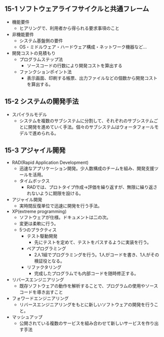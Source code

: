 ## 15-1 ソフトウェアライフサイクルと共通フレーム
- 機能要件
  - ヒアリングで、利用者から得られる要求事項のこと
- 非機能要件
  - システム基盤側の要件
  - OS・ミドルウェア・ハードウェア構成・ネットワーク機器など...
- 開発コストの見積もり
  - プログラムステップ法
    - ソースコードの行数により開発コストを算出する
  - ファンクションポイント法
    - 表示画面、印刷する帳票、出力ファイルなどの個数から開発コストを算出する。
## 15-2 システムの開発手法
- スパイラルモデル
  - システムを複数のサブシステムに分割して、それぞれのサブシステムごとに開発を進めていく手法。個々のサブシステムはウォータフォールモデルで進められる。
## 15-3 アジャイル開発
- RAD(Rapid Application Development)
  - 迅速なアプリケーション開発。少人数構成のチームを組み、開発支援ツールを活用。
  - タイムボックス
    - RADでは、プロトタイプ作成→評価を繰り返すが、無限に繰り返されないように期限を設ける。
- アジャイル開発
  - 実時間反復単位で迅速に開発を行う手法。
- XP(extreme programming)
  - ソフトウェアが仕様。ドキュメントは二の次。
  - 変更は柔軟に行う。
  - 5つのプラクティス
    - テスト駆動開発
      - 先にテストを定めて、テストをパスするように実装を行う。
    - ペアプログラミング
      - 2人1組でプログラミングを行う。1人がコードを書き、1人がその検証役となる。
    - リファクタリング
      - 完成したプログラムでも内部コードを随時修正する。
- リバースエンジニアリング
  - 既存ソフトウェアの動作を解析することで、プログラムの使用やソースコードを導き出すこと
- フォワードエンジニアリング
  - リバースエンジニアリングをもとに新しいソフトウェアの開発を行うこと。
- マッシュアップ
  - 公開されている複数のサービスを組み合わせて新しいサービスを作り出す手法
